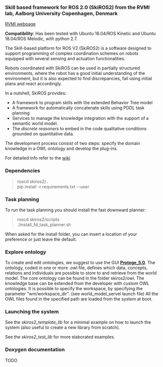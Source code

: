 ###  Skill based framework for ROS 2.0 (SkiROS2) from the RVMI lab, Aalborg University Copenhagen, Denmark

[RVMI webpage](http://www.rvmi.aau.dk/)

**Compatibility**: Has been tested with Ubuntu 16.04/ROS Kinetic and Ubuntu 18.04/ROS Melodic, with python 2.7.

The Skill-based platform for ROS V2 (SkiROS2) is a software designed to support programming of complex coordination schemes on robots equipped with several sensing and actuation functionalities.

Robots coordinated with SkiROS can be used in partially structured environments, where the robot has a good initial understanding of the environment, but it is also expected to find discrepancies, fail using initial plans and react accordingly.

In a nutshell, SkiROS provides:
* A framework to program skills with the extended Behavior Tree model
* A framework for automatically concatenate skills using PDDL task planning
* Services to manage the knowledge integration with the support of a semantic world model.
* The *discrete reasoners* to embed in the code qualitative conditions grounded on quantitative data.

The development process consist of two steps: specify the domain knowledge in a OWL ontology and develop the plug-ins.

For detailed info refer to the [wiki](https://git.cs.lth.se/robotlab/rvmi/skiros2/wikis/home)

### Dependencies

> roscd skiros2/..\
> pip install -r requirements.txt --user

### Task planning

To run the task planning you should install the fast downward planner:

> roscd skiros2/scripts\
> ./install_fd_task_planner.sh

When asked for the install folder, you can insert a location of your preference or just leave the default.

### Explore ontology

To create and edit ontologies, we suggest to use the GUI [**Protege_5.0**](http://protege.stanford.edu/download/protege/5.0/snapshots/).
The ontology, coded in one or more .owl file, defines which data, concepts, relations and individuals are possible to store to and retrieve from the world model.
The core ontology can be found in the folder skiros2/owl. The knowledge base can be extended from the developer with custom OWL ontologies.
It is possible to specify the workspace, by specifying the parameter ”wm/workspace_dir". (see world_model_servel launch file)
All the OWL files found in the specified path are loaded from the system at boot.

### Launching the system

See the *skiros2_template_lib* for a minimal example on how to launch the system (also useful to create a new library from scratch).

See the *skiros2_test_lib* for more elaborated examples.

### Doxygen documentation

TODO


